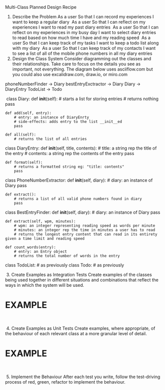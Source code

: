 Multi-Class Planned Design Recipe
​
1. Describe the Problem
As a user
So that I can record my experiences
I want to keep a regular diary
​
As a user
So that I can reflect on my experiences
I want to read my past diary entries
​
As a user
So that I can reflect on my experiences in my busy day
I want to select diary entries to read based on how much time I have and my reading speed
​
As a user
So that I can keep track of my tasks
I want to keep a todo list along with my diary
​
As a user
So that I can keep track of my contacts
I want to see a list of all of the mobile phone numbers in all my diary entries
​
​
2. Design the Class System
Consider diagramming out the classes and their relationships. Take care to focus on the details you see as important, not everything. The diagram below uses asciiflow.com but you could also use excalidraw.com, draw.io, or miro.com
​

phoneNumberFinder -> Diary
bestEntryExctractor -> Diary
Diary -> DiaryEntry
TodoList -> Todo
        ​

​
​class Diary:
    def __init__(self):
        # starts a list for storing entries
        # returns nothing
        pass 

    def add(self, entry):
        # entry: an instance of DiaryEnrty
        # side-effects: adds entry to the list __init__ed
        pass

    def all(self):
        # returns the list of all entries

           
class DiaryEntry:
    def __init__(self, title, contents):
        # title: a string rep the title of the entry
        # contents: a string rep the contents of the entry
        pass
    
    def format(self):
        # returns a formatted string eg: "title: contents"
        pass


class PhoneNumberExtractor:
    def __init__(self, diary):
        # diary: an instance of Diary
        pass
    
    def extract():
        # returns a list of all valid phone numbers found in diary
        pass


class BestEntryFinder:
     def __init__(self, diary):
        # diary: an instance of Diary
        pass
    
    def extract(self, wpm, minutes):
        # wpm: an integer representing reading speed as words per minute
        # minutes: an integer rep the time in minutes a user has to read
        # returns the longest entry content that can read in its entirety given a time limit and reading speed

    def count_words(entry):
        # entry: an Entry object
        # returns the total number of words in the entry

class TodoList: # as previously
class Todo: # as previously

​
3. Create Examples as Integration Tests
Create examples of the classes being used together in different situations and combinations that reflect the ways in which the system will be used.
​
# EXAMPLE
​

​
4. Create Examples as Unit Tests
Create examples, where appropriate, of the behaviour of each relevant class at a more granular level of detail.
​
# EXAMPLE
​

​
5. Implement the Behaviour
After each test you write, follow the test-driving process of red, green, refactor to implement the behaviour.
​